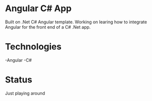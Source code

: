 # Angular C# App

Built on .Net C# Angular template. Working on learing how to integrate Angular for the front end of a C# .Net app.

# Technologies

-Angular
-C#

# Status

Just playing around
